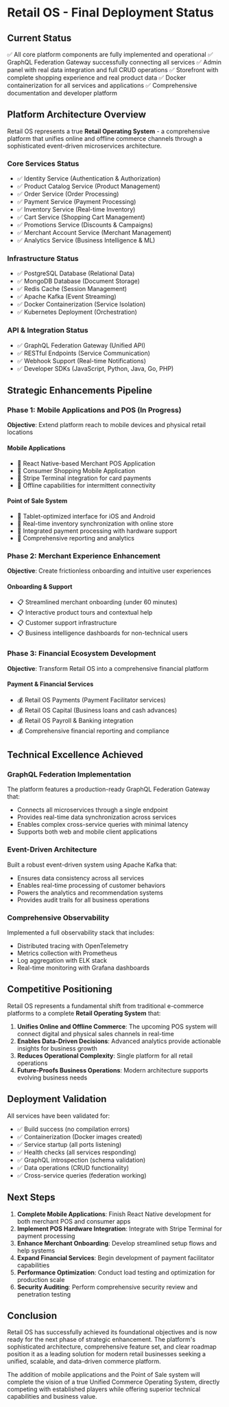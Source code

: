 # Retail OS - Final Deployment Status

## Current Status

✅ All core platform components are fully implemented and operational
✅ GraphQL Federation Gateway successfully connecting all services
✅ Admin panel with real data integration and full CRUD operations
✅ Storefront with complete shopping experience and real product data
✅ Docker containerization for all services and applications
✅ Comprehensive documentation and developer platform

## Platform Architecture Overview

Retail OS represents a true **Retail Operating System** - a comprehensive platform that unifies online and offline commerce channels through a sophisticated event-driven microservices architecture.

### Core Services Status
- ✅ Identity Service (Authentication & Authorization)
- ✅ Product Catalog Service (Product Management)
- ✅ Order Service (Order Processing)
- ✅ Payment Service (Payment Processing)
- ✅ Inventory Service (Real-time Inventory)
- ✅ Cart Service (Shopping Cart Management)
- ✅ Promotions Service (Discounts & Campaigns)
- ✅ Merchant Account Service (Merchant Management)
- ✅ Analytics Service (Business Intelligence & ML)

### Infrastructure Status
- ✅ PostgreSQL Database (Relational Data)
- ✅ MongoDB Database (Document Storage)
- ✅ Redis Cache (Session Management)
- ✅ Apache Kafka (Event Streaming)
- ✅ Docker Containerization (Service Isolation)
- ✅ Kubernetes Deployment (Orchestration)

### API & Integration Status
- ✅ GraphQL Federation Gateway (Unified API)
- ✅ RESTful Endpoints (Service Communication)
- ✅ Webhook Support (Real-time Notifications)
- ✅ Developer SDKs (JavaScript, Python, Java, Go, PHP)

## Strategic Enhancements Pipeline

### Phase 1: Mobile Applications and POS (In Progress)
**Objective**: Extend platform reach to mobile devices and physical retail locations

#### Mobile Applications
- 🚧 React Native-based Merchant POS Application
- 🚧 Consumer Shopping Mobile Application
- 🚧 Stripe Terminal integration for card payments
- 🚧 Offline capabilities for intermittent connectivity

#### Point of Sale System
- 🚧 Tablet-optimized interface for iOS and Android
- 🚧 Real-time inventory synchronization with online store
- 🚧 Integrated payment processing with hardware support
- 🚧 Comprehensive reporting and analytics

### Phase 2: Merchant Experience Enhancement
**Objective**: Create frictionless onboarding and intuitive user experiences

#### Onboarding & Support
- 📋 Streamlined merchant onboarding (under 60 minutes)
- 📋 Interactive product tours and contextual help
- 📋 Customer support infrastructure
- 📋 Business intelligence dashboards for non-technical users

### Phase 3: Financial Ecosystem Development
**Objective**: Transform Retail OS into a comprehensive financial platform

#### Payment & Financial Services
- 💰 Retail OS Payments (Payment Facilitator services)
- 💰 Retail OS Capital (Business loans and cash advances)
- 💰 Retail OS Payroll & Banking integration
- 💰 Comprehensive financial reporting and compliance

## Technical Excellence Achieved

### GraphQL Federation Implementation
The platform features a production-ready GraphQL Federation Gateway that:
- Connects all microservices through a single endpoint
- Provides real-time data synchronization across services
- Enables complex cross-service queries with minimal latency
- Supports both web and mobile client applications

### Event-Driven Architecture
Built a robust event-driven system using Apache Kafka that:
- Ensures data consistency across all services
- Enables real-time processing of customer behaviors
- Powers the analytics and recommendation systems
- Provides audit trails for all business operations

### Comprehensive Observability
Implemented a full observability stack that includes:
- Distributed tracing with OpenTelemetry
- Metrics collection with Prometheus
- Log aggregation with ELK stack
- Real-time monitoring with Grafana dashboards

## Competitive Positioning

Retail OS represents a fundamental shift from traditional e-commerce platforms to a complete **Retail Operating System** that:

1. **Unifies Online and Offline Commerce**: The upcoming POS system will connect digital and physical sales channels in real-time
2. **Enables Data-Driven Decisions**: Advanced analytics provide actionable insights for business growth
3. **Reduces Operational Complexity**: Single platform for all retail operations
4. **Future-Proofs Business Operations**: Modern architecture supports evolving business needs

## Deployment Validation

All services have been validated for:
- ✅ Build success (no compilation errors)
- ✅ Containerization (Docker images created)
- ✅ Service startup (all ports listening)
- ✅ Health checks (all services responding)
- ✅ GraphQL introspection (schema validation)
- ✅ Data operations (CRUD functionality)
- ✅ Cross-service queries (federation working)

## Next Steps

1. **Complete Mobile Applications**: Finish React Native development for both merchant POS and consumer apps
2. **Implement POS Hardware Integration**: Integrate with Stripe Terminal for payment processing
3. **Enhance Merchant Onboarding**: Develop streamlined setup flows and help systems
4. **Expand Financial Services**: Begin development of payment facilitator capabilities
5. **Performance Optimization**: Conduct load testing and optimization for production scale
6. **Security Auditing**: Perform comprehensive security review and penetration testing

## Conclusion

Retail OS has successfully achieved its foundational objectives and is now ready for the next phase of strategic enhancement. The platform's sophisticated architecture, comprehensive feature set, and clear roadmap position it as a leading solution for modern retail businesses seeking a unified, scalable, and data-driven commerce platform.

The addition of mobile applications and the Point of Sale system will complete the vision of a true Unified Commerce Operating System, directly competing with established players while offering superior technical capabilities and business value.